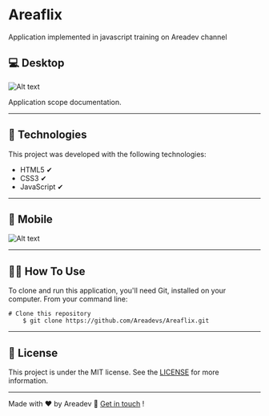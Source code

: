 # Areaflix #

Application implemented in javascript training on Areadev channel

## 💻 Desktop
![Alt text](/img/desktop.gif)

Application scope documentation.

___

## 🚀 Technologies ##

This project was developed with the following technologies:


+ HTML5 ✔
+ CSS3 ✔
+ JavaScript  ✔

___

## 📱 Mobile
![Alt text](/img/mobile.gif)

___

## 🐱‍👤 How To Use ##

To clone and run this application, you'll need Git,  installed on your computer. From your command line:

    # Clone this repository
        $ git clone https://github.com/Areadevs/Areaflix.git



___

## 📝 License

This project is under the MIT license. See the [LICENSE](https://github.com/Areadevs/Areaflix/blob/main/MIT%20License.txt) for more information.

___

Made with ♥ by Areadev 👋 [Get in touch](https://areadev.com.br/) !